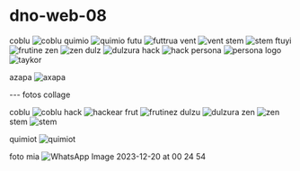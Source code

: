 # dno-web-08
coblu
![coblu](https://github.com/user-attachments/assets/b6c2f786-1924-41a2-a996-521a9956ab70)
quimio
![quimio](https://github.com/user-attachments/assets/ef97f77c-0be8-4e42-83b8-a5978abe2bf3)
futu
![futtrua](https://github.com/user-attachments/assets/402671a1-bc58-4899-b591-4e8cb9d51f8b)
vent
![vent](https://github.com/user-attachments/assets/66c423d8-d82f-4409-b07c-e9b93e7d3b0b)
stem
![stem](https://github.com/user-attachments/assets/31ebf41e-fef4-4523-aabc-19a490296d3f)
ftuyi
![frutine](https://github.com/user-attachments/assets/84458fcd-e34d-4168-a6cb-f4b1b420b765)
zen
![zen](https://github.com/user-attachments/assets/3bfe2eca-6dde-412f-9dc4-d94ee5b989de)
dulz
![dulzura](https://github.com/user-attachments/assets/e9331d35-a4ec-4990-a44f-e152903c52e3)
hack
![hack](https://github.com/user-attachments/assets/adb08a90-6102-48f6-8c5d-287d8f904e67)
persona
![persona](https://github.com/user-attachments/assets/67ec2f2f-42db-4d42-97d5-1be9bc4d8c7c)
logo
![taykor](https://github.com/user-attachments/assets/d56aa377-bd01-48df-bcc0-7dbbc0a59ed3)

azapa
![axapa](https://github.com/user-attachments/assets/1b4ce549-2a6c-4885-9796-8252a034bda3)

--- fotos collage

coblu
![coblu](https://github.com/user-attachments/assets/00fa0ce6-d987-42b8-9c4d-e90376200d42)
hack
![hackear](https://github.com/user-attachments/assets/cbbd79b3-ff59-4ba6-8c0e-9f5f86a20749)
frut
![frutinez](https://github.com/user-attachments/assets/afd108e2-5b96-414c-a9a9-4c2dc761b6fd)
dulzu
![dulzura](https://github.com/user-attachments/assets/34fd4062-8bf2-4c9e-8069-1af96dfbdff3)
zen
![zen](https://github.com/user-attachments/assets/71fd505c-e810-46ee-b41c-2a1ccaf6a5e1)
stem
![stem](https://github.com/user-attachments/assets/2dc45c19-9fba-4094-aab0-6abf50630032)

quimiot
![quimiot](https://github.com/user-attachments/assets/13a3c23f-f227-4241-988d-9b2b9e050ca6)

foto mia
![WhatsApp Image 2023-12-20 at 00 24 54](https://github.com/user-attachments/assets/fb9bc27b-3643-4f72-8d79-5e4cfa6a8999)


